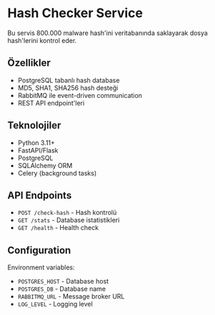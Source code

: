 # Hash Checker Service

Bu servis 800.000 malware hash'ini veritabanında saklayarak dosya hash'lerini kontrol eder.

## Özellikler
- PostgreSQL tabanlı hash database
- MD5, SHA1, SHA256 hash desteği
- RabbitMQ ile event-driven communication
- REST API endpoint'leri

## Teknolojiler
- Python 3.11+
- FastAPI/Flask
- PostgreSQL
- SQLAlchemy ORM
- Celery (background tasks)

## API Endpoints
- `POST /check-hash` - Hash kontrolü
- `GET /stats` - Database istatistikleri
- `GET /health` - Health check

## Configuration
Environment variables:
- `POSTGRES_HOST` - Database host
- `POSTGRES_DB` - Database name
- `RABBITMQ_URL` - Message broker URL
- `LOG_LEVEL` - Logging level
